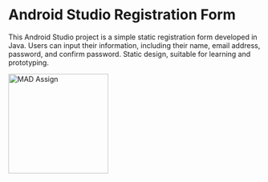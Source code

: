 # Android Studio Registration Form
This Android Studio project is a simple static registration form developed in Java.
Users can input their information, including their name, email address, password, and confirm password.
Static design, suitable for learning and prototyping.

<img width="199" alt="MAD Assign" src="https://github.com/Taleeha-Tahoor/Registeration_Form/assets/138582723/819dd5d3-fc36-4159-ba73-5dd88248d785">

